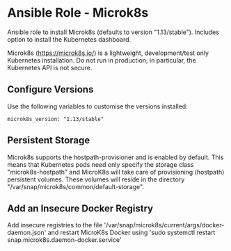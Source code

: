 # Ansible Role - Microk8s

Ansible role to install Microk8s (defaults to version "1.13/stable"). Includes option to install the Kubernetes dashboard.

Microk8s (https://microk8s.io/) is a lightweight, development/test only Kubernetes installation. Do not run in production; in particular, the Kubernetes API is not secure.

## Configure Versions

Use the following variables to customise the versions installed:

```
microk8s_version: "1.13/stable"
```

## Persistent Storage

Microk8s supports the hostpath-provisioner and is enabled by default. This means that Kubernetes pods need only specify the storage class "microk8s-hostpath" and MicroK8s will take care of provisioning (hostpath) persistent volumes. These volumes will reside in the directory "/var/snap/microk8s/common/default-storage".

## Add an Insecure Docker Registry

Add insecure registries to the file '/var/snap/microk8s/current/args/docker-daemon.json' and restart MicroK8s Docker using 'sudo systemctl restart snap.microk8s.daemon-docker.service'
